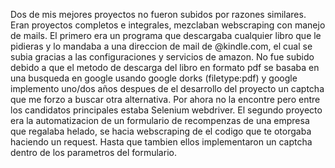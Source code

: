 Dos de mis mejores proyectos no fueron subidos por razones similares.
Eran proyectos completos e integrales, mezclaban webscraping con manejo de mails.
El primero era un programa que descargaba cualquier libro que le pidieras y lo mandaba a una direccion de mail de @kindle.com, el cual se subia gracias a las configuraciones y servicios de amazon. No fue subido debido a que el metodo de descarga del libro en formato pdf se basaba en una busqueda en google usando google dorks (filetype:pdf) y google implemento uno/dos años despues de el desarrollo del proyecto un captcha que me forzo a buscar otra alternativa. Por ahora no la encontre pero entre los candidatos principales estaba Selenium webdriver.
El segundo proyecto era la automatizacion de un formulario de recompenzas de una empresa que regalaba helado, se hacia webscraping de el codigo que te otorgaba haciendo un request. Hasta que tambien ellos implementaron un captcha dentro de los parametros del formulario.
